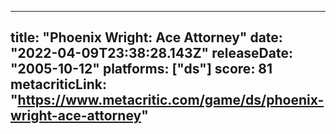 
---
title: "Phoenix Wright: Ace Attorney"
date: "2022-04-09T23:38:28.143Z"
releaseDate: "2005-10-12"
platforms: ["ds"]
score: 81
metacriticLink: "https://www.metacritic.com/game/ds/phoenix-wright-ace-attorney"
---
